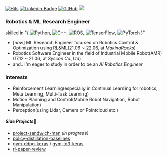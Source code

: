 [![Hits](https://hits.seeyoufarm.com/api/count/incr/badge.svg?url=https%3A%2F%2Fgithub.com%2FCUN-bjy?&style=flat-square)](https://hits.seeyoufarm.com) [![Linkedin Badge](https://img.shields.io/badge/-LinkedIn-blue?style=flat-square&logo=Linkedin&logoColor=white)](https://www.linkedin.com/in/junyeob-baek-640abb5b/) [
<img alt="GitHub" src="https://img.shields.io/badge/GitHub%20-%2314354C.svg?&style=flat-square&logo=GitHub&logoColor=white"/>](https://github.com/CUN-bjy) [<img src="http://img.shields.io/badge/-Tech%20Blog-655ced?style=flat-square&logo=Bloglovin">](https://ropiens.tistory.com/category/whitebot)


### Robotics & ML Research Engineer 
skilled in "{
 <img alt="Python" src="https://img.shields.io/badge/python%20-%233776AB.svg?&style=flat-square&logo=python&logoColor=white"/>, <img alt="C++" src="https://img.shields.io/badge/C/C++%20-%2300599C.svg?&style=flat-square&logo=c%2B%2B&ogoColor=white"/>, <img alt="ROS" src="https://img.shields.io/badge/ROS%20-%2322314E.svg?&style=flat-square&logo=ROS&logoColor=white" />,
<img alt="TensorFlow" src="https://img.shields.io/badge/TensorFlow%20-%23FF6F00.svg?&style=flat-square&logo=TensorFlow&logoColor=white" />, <img alt="PyTorch" src="https://img.shields.io/badge/PyTorch%20-%23EE4C2C.svg?&style=flat-square&logo=PyTorch&logoColor=white" /> 
}"

- [*now*] ML Research Engineer focused on Robotics Control & Optimization using RL&ML(21.06 ~ 22.06, at *MakinaRocks*)
- Robotics Software Engineer in the field of Industrial Mobile Robot(AMR) (17.12 ~ 21.06, at *Syscon Co.,Ltd*)
- and.. I'm eager to study in order to be an *AI Robotics Engineer*

### Interests

- Reinforcement Learning(especially in Continual Learning for robotics, Meta Learning, Multi-Task Learning)
- Motion Planning and Control(Mobile Robot Navigation, Robot Manipulation)
- Perception(using Lidar, Camera or Pointcloud etc.)

#### *Side Projects*🔭
- [project-sandwich-man](https://github.com/ropiens/project-sandwich-man) *(in progress)*
- [policy-distillation-baselines](https://github.com/CUN-bjy/policy-distillation-baselines)
- [gym-ddpg-keras](https://github.com/CUN-bjy/gym-ddpg-keras) / [gym-td3-keras](https://github.com/CUN-bjy/gym-td3-keras)
- [rl-paper-review](https://github.com/CUN-bjy/pg-paper-review)
